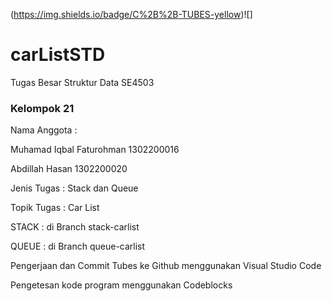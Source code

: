 (https://img.shields.io/badge/C%2B%2B-TUBES-yellow)![]


# carListSTD
Tugas Besar Struktur Data SE4503 

### Kelompok 21

Nama Anggota :

Muhamad Iqbal Faturohman
1302200016

Abdillah Hasan
1302200020

Jenis Tugas : Stack dan Queue

Topik Tugas : Car List

STACK : di Branch stack-carlist

QUEUE : di Branch queue-carlist

Pengerjaan dan Commit Tubes ke Github menggunakan Visual Studio Code

Pengetesan kode program menggunakan Codeblocks
